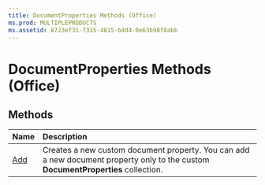 ```yaml
---
title: DocumentProperties Methods (Office)
ms.prod: MULTIPLEPRODUCTS
ms.assetid: 8723ef31-7315-4815-b4d4-0e63b98f8abb
---
```



# DocumentProperties Methods (Office)

## Methods



|**Name**|**Description**|
|:-----|:-----|
|[Add](documentproperties-add-method-office.md)|Creates a new custom document property. You can add a new document property only to the custom  **DocumentProperties** collection.|

